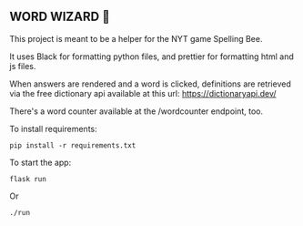 ## WORD WIZARD :mage:

This project is meant to be a helper for the NYT game Spelling Bee.

It uses Black for formatting python files, and prettier for formatting html and js files.

When answers are rendered and a word is clicked, definitions are retrieved via the free dictionary api available at this url: https://dictionaryapi.dev/

There's a word counter available at the /wordcounter endpoint, too.

To install requirements:
   
```
pip install -r requirements.txt
```

To start the app:

```
flask run
```

Or

```
./run
```
